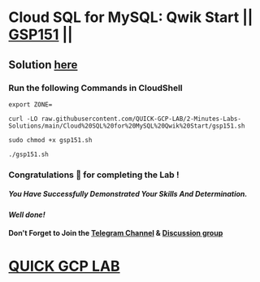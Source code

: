 # Cloud SQL for MySQL: Qwik Start || [GSP151](https://www.cloudskillsboost.google/focuses/936?parent=catalog) ||

## Solution [here](https://youtu.be/YuDVbvtuIr0)

### Run the following Commands in CloudShell

```
export ZONE=
```
```
curl -LO raw.githubusercontent.com/QUICK-GCP-LAB/2-Minutes-Labs-Solutions/main/Cloud%20SQL%20for%20MySQL%20Qwik%20Start/gsp151.sh

sudo chmod +x gsp151.sh

./gsp151.sh
```

### Congratulations 🎉 for completing the Lab !

##### *You Have Successfully Demonstrated Your Skills And Determination.*

#### *Well done!*

#### Don't Forget to Join the [Telegram Channel](https://t.me/quickgcplab) & [Discussion group](https://t.me/quickgcplabchats)

# [QUICK GCP LAB](https://www.youtube.com/@quickgcplab)
